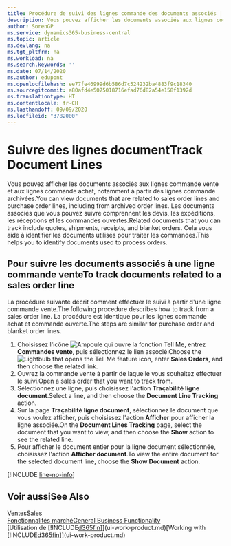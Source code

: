 ```yaml
---
title: Procédure de suivi des lignes commande des documents associés | Microsoft Docs
description: Vous pouvez afficher les documents associés aux lignes commande vente et aux lignes commande achat, notamment à partir des lignes commande archivées. Les documents associés que vous pouvez suivre comprennent les devis, les expéditions, les réceptions et les commandes ouvertes. Cela vous aide à identifier les documents utilisés pour traiter les commandes.
author: SorenGP
ms.service: dynamics365-business-central
ms.topic: article
ms.devlang: na
ms.tgt_pltfrm: na
ms.workload: na
ms.search.keywords: ''
ms.date: 07/14/2020
ms.author: edupont
ms.openlocfilehash: ee77fe46999d6b586d7c524232ba4883f9c18340
ms.sourcegitcommit: a80afd4e5075018716efad76d82a54e158f1392d
ms.translationtype: HT
ms.contentlocale: fr-CH
ms.lasthandoff: 09/09/2020
ms.locfileid: "3782000"
---
```

# <a name="track-document-lines"></a><span data-ttu-id="23fdf-105">Suivre des lignes document</span><span class="sxs-lookup"><span data-stu-id="23fdf-105">Track Document Lines</span></span>
<span data-ttu-id="23fdf-106">Vous pouvez afficher les documents associés aux lignes commande vente et aux lignes commande achat, notamment à partir des lignes commande archivées.</span><span class="sxs-lookup"><span data-stu-id="23fdf-106">You can view documents that are related to sales order lines and purchase order lines, including from archived order lines.</span></span> <span data-ttu-id="23fdf-107">Les documents associés que vous pouvez suivre comprennent les devis, les expéditions, les réceptions et les commandes ouvertes.</span><span class="sxs-lookup"><span data-stu-id="23fdf-107">Related documents that you can track include quotes, shipments, receipts, and blanket orders.</span></span> <span data-ttu-id="23fdf-108">Cela vous aide à identifier les documents utilisés pour traiter les commandes.</span><span class="sxs-lookup"><span data-stu-id="23fdf-108">This helps you to identify documents used to process orders.</span></span>  

## <a name="to-track-documents-related-to-a-sales-order-line"></a><span data-ttu-id="23fdf-109">Pour suivre les documents associés à une ligne commande vente</span><span class="sxs-lookup"><span data-stu-id="23fdf-109">To track documents related to a sales order line</span></span>
<span data-ttu-id="23fdf-110">La procédure suivante décrit comment effectuer le suivi à partir d'une ligne commande vente.</span><span class="sxs-lookup"><span data-stu-id="23fdf-110">The following procedure describes how to track from a sales order line.</span></span> <span data-ttu-id="23fdf-111">La procédure est identique pour les lignes commande achat et commande ouverte.</span><span class="sxs-lookup"><span data-stu-id="23fdf-111">The steps are similar for purchase order and blanket order lines.</span></span>

1.  <span data-ttu-id="23fdf-112">Choisissez l'icône ![Ampoule qui ouvre la fonction Tell Me](media/ui-search/search_small.png "Dites-moi ce que vous voulez faire"), entrez **Commandes vente**, puis sélectionnez le lien associé.</span><span class="sxs-lookup"><span data-stu-id="23fdf-112">Choose the ![Lightbulb that opens the Tell Me feature](media/ui-search/search_small.png "Tell me what you want to do") icon, enter **Sales Orders**, and then choose the related link.</span></span>  
2.  <span data-ttu-id="23fdf-113">Ouvrez la commande vente à partir de laquelle vous souhaitez effectuer le suivi.</span><span class="sxs-lookup"><span data-stu-id="23fdf-113">Open a sales order that you want to track from.</span></span>  
3.  <span data-ttu-id="23fdf-114">Sélectionnez une ligne, puis choisissez l'action **Traçabilité ligne document**.</span><span class="sxs-lookup"><span data-stu-id="23fdf-114">Select a line, and then choose the **Document Line Tracking** action.</span></span>
4. <span data-ttu-id="23fdf-115">Sur la page **Traçabilité ligne document**, sélectionnez le document que vous voulez afficher, puis choisissez l'action **Afficher** pour afficher la ligne associée.</span><span class="sxs-lookup"><span data-stu-id="23fdf-115">On the **Document Lines Tracking** page, select the document that you want to view, and then choose the **Show** action to see the related line.</span></span>
5. <span data-ttu-id="23fdf-116">Pour afficher le document entier pour la ligne document sélectionnée, choisissez l'action **Afficher document**.</span><span class="sxs-lookup"><span data-stu-id="23fdf-116">To view the entire document for the selected document line, choose the **Show Document** action.</span></span>

[!INCLUDE [line-no-info](includes/line-no-info.md)]

## <a name="see-also"></a><span data-ttu-id="23fdf-117">Voir aussi</span><span class="sxs-lookup"><span data-stu-id="23fdf-117">See Also</span></span>
[<span data-ttu-id="23fdf-118">Ventes</span><span class="sxs-lookup"><span data-stu-id="23fdf-118">Sales</span></span>](sales-manage-sales.md)  
[<span data-ttu-id="23fdf-119">Fonctionnalités marché</span><span class="sxs-lookup"><span data-stu-id="23fdf-119">General Business Functionality</span></span>](ui-across-business-areas.md)  
<span data-ttu-id="23fdf-120">[Utilisation de [!INCLUDE[d365fin](includes/d365fin_md.md)]](ui-work-product.md)</span><span class="sxs-lookup"><span data-stu-id="23fdf-120">[Working with [!INCLUDE[d365fin](includes/d365fin_md.md)]](ui-work-product.md)</span></span>
